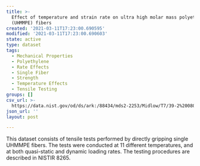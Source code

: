 ```yaml
---
title: >-
  Effect of temperature and strain rate on ultra high molar mass polyethylene
  (UHMMPE) fibers
created: '2021-03-11T17:23:00.690595'
modified: '2021-03-11T17:23:00.690603'
state: active
type: dataset
tags:
  - Mechanical Properties
  - Polyethylene
  - Rate Effects
  - Single Fiber
  - Strength
  - Temperature Effects
  - Tensile Testing
groups: []
csv_url: >-
  https://data.nist.gov/od/ds/ark:/88434/mds2-2253/Midlow/T7/39-2%2008042015%20093408_rdr.csv
json_url: ''
layout: post

---
```

This dataset consists of tensile tests performed by directly gripping single UHMMPE fibers. The tests were conducted at 11 different temperatures, and at both quasi-static and dynamic loading rates. The testing procedures are described in NISTIR 8265.
